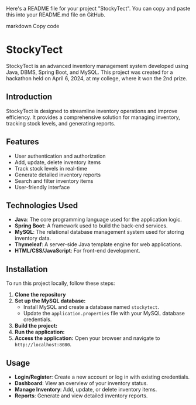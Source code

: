 
Here's a README file for your project "StockyTect". You can copy and paste this into your README.md file on GitHub.

markdown
Copy code
# StockyTect

StockyTect is an advanced inventory management system developed using Java, DBMS, Spring Boot, and MySQL. This project was created for a hackathon held on April 6, 2024, at my college, where it won the 2nd prize.


## Introduction
StockyTect is designed to streamline inventory operations and improve efficiency. It provides a comprehensive solution for managing inventory, tracking stock levels, and generating reports.

## Features
- User authentication and authorization
- Add, update, delete inventory items
- Track stock levels in real-time
- Generate detailed inventory reports
- Search and filter inventory items
- User-friendly interface

## Technologies Used
- **Java**: The core programming language used for the application logic.
- **Spring Boot**: A framework used to build the back-end services.
- **MySQL**: The relational database management system used for storing inventory data.
- **Thymeleaf**: A server-side Java template engine for web applications.
- **HTML/CSS/JavaScript**: For front-end development.

## Installation
To run this project locally, follow these steps:

1. **Clone the repository**
2. **Set up the MySQL database:**
    - Install MySQL and create a database named `stockytect`.
    - Update the `application.properties` file with your MySQL database credentials.
3. **Build the project:**
4. **Run the application:**
5. **Access the application:**
    Open your browser and navigate to `http://localhost:8080`.

## Usage
- **Login/Register**: Create a new account or log in with existing credentials.
- **Dashboard**: View an overview of your inventory status.
- **Manage Inventory**: Add, update, or delete inventory items.
- **Reports**: Generate and view detailed inventory reports.
